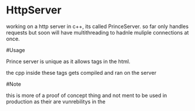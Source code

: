 # HttpServer
working on a http server in c++, its called PrinceServer. so far only handles requests but soon will have multithreading to hadnle muliple connections at once.

#Usage

Prince server is unique as it allows <cpp></cpp> tags in the html.

the cpp inside these tags gets compiled and ran on the server

#Note

this is more of a proof of concept thing and not ment to be used in production as their are vunrebilitys in the <cpp>
